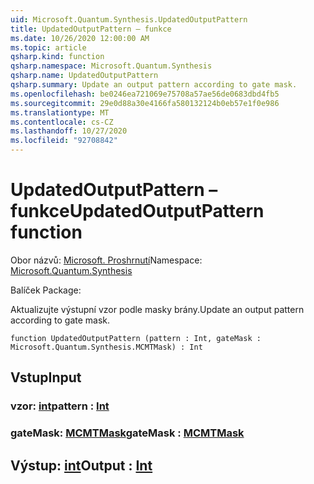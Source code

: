 ```yaml
---
uid: Microsoft.Quantum.Synthesis.UpdatedOutputPattern
title: UpdatedOutputPattern – funkce
ms.date: 10/26/2020 12:00:00 AM
ms.topic: article
qsharp.kind: function
qsharp.namespace: Microsoft.Quantum.Synthesis
qsharp.name: UpdatedOutputPattern
qsharp.summary: Update an output pattern according to gate mask.
ms.openlocfilehash: be0246ea721069e75708a57ae56de0683dbd4fb5
ms.sourcegitcommit: 29e0d88a30e4166fa580132124b0eb57e1f0e986
ms.translationtype: MT
ms.contentlocale: cs-CZ
ms.lasthandoff: 10/27/2020
ms.locfileid: "92708842"
---
```

# <a name="updatedoutputpattern-function"></a><span data-ttu-id="07bcb-102">UpdatedOutputPattern – funkce</span><span class="sxs-lookup"><span data-stu-id="07bcb-102">UpdatedOutputPattern function</span></span>

<span data-ttu-id="07bcb-103">Obor názvů: [Microsoft. Proshrnutí](xref:Microsoft.Quantum.Synthesis)</span><span class="sxs-lookup"><span data-stu-id="07bcb-103">Namespace: [Microsoft.Quantum.Synthesis](xref:Microsoft.Quantum.Synthesis)</span></span>

<span data-ttu-id="07bcb-104">Balíček [](https://nuget.org/packages/)</span><span class="sxs-lookup"><span data-stu-id="07bcb-104">Package: [](https://nuget.org/packages/)</span></span>


<span data-ttu-id="07bcb-105">Aktualizujte výstupní vzor podle masky brány.</span><span class="sxs-lookup"><span data-stu-id="07bcb-105">Update an output pattern according to gate mask.</span></span>

```qsharp
function UpdatedOutputPattern (pattern : Int, gateMask : Microsoft.Quantum.Synthesis.MCMTMask) : Int
```


## <a name="input"></a><span data-ttu-id="07bcb-106">Vstup</span><span class="sxs-lookup"><span data-stu-id="07bcb-106">Input</span></span>

### <a name="pattern--int"></a><span data-ttu-id="07bcb-107">vzor: [int](xref:microsoft.quantum.lang-ref.int)</span><span class="sxs-lookup"><span data-stu-id="07bcb-107">pattern : [Int](xref:microsoft.quantum.lang-ref.int)</span></span>




### <a name="gatemask--mcmtmask"></a><span data-ttu-id="07bcb-108">gateMask: [MCMTMask](xref:Microsoft.Quantum.Synthesis.MCMTMask)</span><span class="sxs-lookup"><span data-stu-id="07bcb-108">gateMask : [MCMTMask](xref:Microsoft.Quantum.Synthesis.MCMTMask)</span></span>





## <a name="output--int"></a><span data-ttu-id="07bcb-109">Výstup: [int](xref:microsoft.quantum.lang-ref.int)</span><span class="sxs-lookup"><span data-stu-id="07bcb-109">Output : [Int](xref:microsoft.quantum.lang-ref.int)</span></span>

